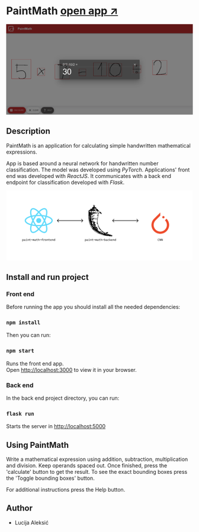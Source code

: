 # PaintMath [open app ↗️](https://paintmath.herokuapp.com/)
![app screenshot](screen.png)

## Description
PaintMath is an application for calculating simple 
handwritten mathematical expressions.

App is based around a neural network for 
handwritten number classification. The model was 
developed using *PyTorch*.
Applications' front end was developed with *ReactJS*. 
It communicates with a back end endpoint for classification developed with *Flask*.

![app screenshot](diagram.png)

## Install and run project

### Front end
Before running the app you should install all the needed dependencies:

### `npm install`

Then you can run:

### `npm start`

Runs the front end app.\
Open [http://localhost:3000](http://localhost:3000) to view it in your browser.

### Back end
In the back end project directory, you can run:

### `flask run`
Starts the server in [http://localhost:5000](http://localhost:5000)


## Using PaintMath
Write a mathematical expression using addition, 
subtraction, multiplication and division. Keep operands spaced 
out.
Once finished, press the 'calculate' button to get the result.
To see the exact bounding boxes press the 'Toggle 
bounding boxes' button. 

For additional instructions press the Help button.

## Author

* Lucija Aleksić
